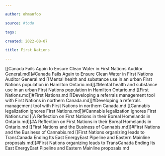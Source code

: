 ```yaml
---

author: ohmanfoo

source: #todo

tags: 

created: 2022-08-07

title: First Nations

---
```

[[Canada Fails Again to Ensure Clean Water in First Nations Auditor General.md]]#Canada Fails Again to Ensure Clean Water in First Nations Auditor General.md
[[Mental health and substance use in an urban First Nations population in Hamilton Ontario.md]]#Mental health and substance use in an urban First Nations population in Hamilton Ontario.md
[[First Nations.md]]#First Nations.md
[[Developing a referrals management tool with First Nations in northern Canada.md]]#Developing a referrals management tool with First Nations in northern Canada.md
[[Cannabis legalization ignores First Nations.md]]#Cannabis legalization ignores First Nations.md
[[A Reflection on First Nations in their Boreal Homelands in Ontario.md]]#A Reflection on First Nations in their Boreal Homelands in Ontario.md
[[First Nations and the Business of Cannabis.md]]#First Nations and the Business of Cannabis.md
[[First Nations organizing leads to TransCanada Ending Its East EnergyEast Pipeline and Eastern Mainline proposals.md]]#First Nations organizing leads to TransCanada Ending Its East EnergyEast Pipeline and Eastern Mainline proposals.md